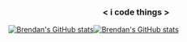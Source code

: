### <p align="center"> < i code things > </p>

[![Brendan's GitHub stats](https://github-readme-stats.vercel.app/api?username=brendanprice2003&theme=radical)](https://github.com/brendanprice2003/github-readme-stats)[![Brendan's GitHub stats](https://github-readme-stats.vercel.app/api?username=brendanprice2003&theme=radical)](https://github.com/brendanprice2003/github-readme-stats)
